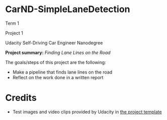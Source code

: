 # CarND-SimpleLaneDetection

Term 1

Project 1

Udacity Self-Driving Car Engineer Nanodegree

**Project summary:** *Finding Lane Lines on the Road*

The goals/steps of this project are the following:
* Make a pipeline that finds lane lines on the road
* Reflect on the work done in a written report

# Credits

* Test images and video clips provided by Udacity in [the project template](https://github.com/udacity/CarND-LaneLines-P1)
